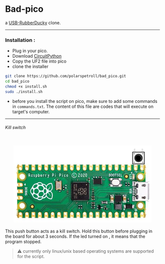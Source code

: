 # Bad-pico

a [USB-RubberDucky](https://shop.hak5.org/products/usb-rubber-ducky-deluxe) clone.

---

### Installation :

- Plug in your pico.
- Download [CircuitPython](https://downloads.circuitpython.org/bin/raspberry_pi_pico/en_US/adafruit-circuitpython-raspberry_pi_pico-en_US-6.3.0.uf2)
- Copy the UF2 file into pico
- clone the installer
```bash
git clone https://github.com/polarspetroll/bad_pico.git
cd bad_pico
chmod +x install.sh
sudo ./install.sh
```
 - before you install the script on pico, make sure to add some commands in ```commands.txt```. The content of this file are codes that will execute on target's computer.
 ---

###### Kill switch
<br/>
<div align="center"><img src="button.png"/></div>
<br/>
This push button acts as a kill switch. Hold this button before plugging in the board for about 3 seconds. If the led turned on , it means that the program stopped.


> ⚠ currently only linux/unix based operating systems are supported for the script.
